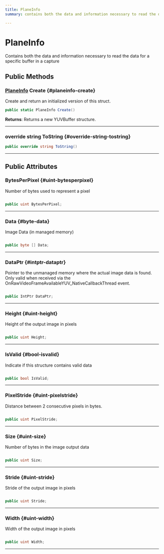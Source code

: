 ```yaml
---
title: PlaneInfo
summary: contains both the data and information necessary to read the data for a specific buffer in a capture 

---
```


# PlaneInfo




Contains both the data and information necessary to read the data for a specific buffer in a capture   





## Public Methods

### [PlaneInfo](/unity-api/api/UnityEngine.XR.MagicLeap/MLCamera/UnityEngine.XR.MagicLeap.MLCamera.PlaneInfo.md) Create {#planeinfo-create}

Create and return an initialized version of this struct. 

```csharp
public static PlaneInfo Create()
```






**Returns**: Returns a new YUVBuffer structure.



-----------

### override string ToString {#override-string-tostring}

```csharp
public override string ToString()
```






-----------

## Public Attributes

### BytesPerPixel {#uint-bytesperpixel}

Number of bytes used to represent a pixel 

```csharp

public uint BytesPerPixel;

```






-----------

### Data {#byte-data}

Image Data (in managed memory) 

```csharp

public byte [] Data;

```






-----------

### DataPtr {#intptr-dataptr}

Pointer to the unmanaged memory where the actual image data is found. Only valid when received via the OnRawVideoFrameAvailableYUV&#95;NativeCallbackThread event. 

```csharp

public IntPtr DataPtr;

```






-----------

### Height {#uint-height}

Height of the output image in pixels 

```csharp

public uint Height;

```






-----------

### IsValid {#bool-isvalid}

Indicate if this structure contains valid data 

```csharp

public bool IsValid;

```






-----------

### PixelStride {#uint-pixelstride}

Distance between 2 consecutive pixels in bytes. 

```csharp

public uint PixelStride;

```






-----------

### Size {#uint-size}

Number of bytes in the image output data 

```csharp

public uint Size;

```






-----------

### Stride {#uint-stride}

Stride of the output image in pixels 

```csharp

public uint Stride;

```






-----------

### Width {#uint-width}

Width of the output image in pixels 

```csharp

public uint Width;

```






-----------

